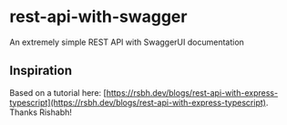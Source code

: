 # rest-api-with-swagger
An extremely simple REST API with SwaggerUI documentation

## Inspiration
Based on a tutorial here: [https://rsbh.dev/blogs/rest-api-with-express-typescript](https://rsbh.dev/blogs/rest-api-with-express-typescript). Thanks Rishabh!
